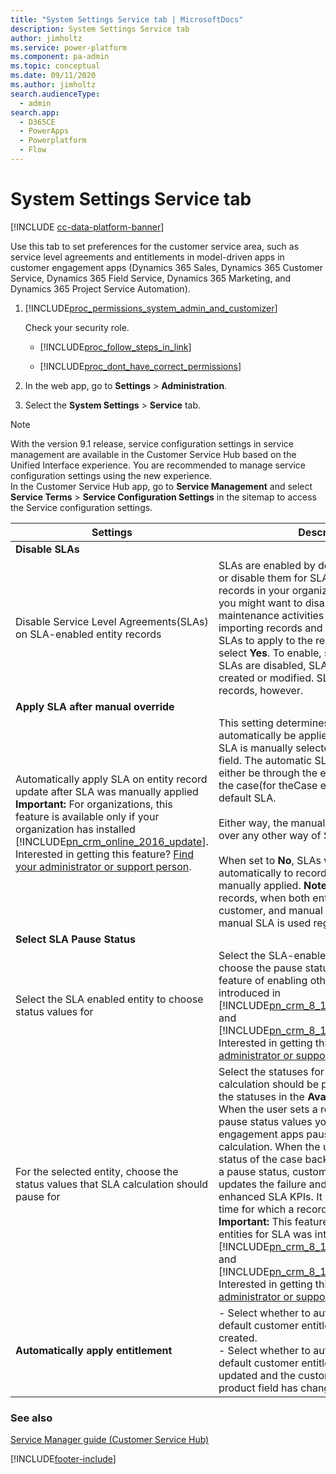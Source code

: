 ```yaml
---
title: "System Settings Service tab | MicrosoftDocs"
description: System Settings Service tab 
author: jimholtz
ms.service: power-platform
ms.component: pa-admin
ms.topic: conceptual
ms.date: 09/11/2020
ms.author: jimholtz
search.audienceType: 
  - admin
search.app:
  - D365CE
  - PowerApps
  - Powerplatform
  - Flow
---
```

# System Settings Service tab

[!INCLUDE [cc-data-platform-banner](../includes/cc-data-platform-banner.md)]

Use this tab to set preferences for the customer service area, such as service level agreements and entitlements in model-driven apps in customer engagement apps (Dynamics 365 Sales, Dynamics 365 Customer Service, Dynamics 365 Field Service, Dynamics 365 Marketing, and Dynamics 365 Project Service Automation).  

<!-- legacy procedure -->
  
1. [!INCLUDE[proc_permissions_system_admin_and_customizer](../includes/proc-permissions-system-admin-and-customizer.md)]  
  
    Check your security role.  
  
   - [!INCLUDE[proc_follow_steps_in_link](../includes/proc-follow-steps-in-link.md)]  
  
   - [!INCLUDE[proc_dont_have_correct_permissions](../includes/proc-dont-have-correct-permissions.md)]  
  
2. In the web app, go to **Settings** > **Administration**.
  
3. Select the **System Settings** > **Service** tab.  
  
> [!NOTE]
> With the version 9.1 release, service configuration settings in service management are available in the Customer Service Hub based on the Unified Interface experience. You are recommended to manage service configuration settings using the new experience. </br>
> In the Customer Service Hub app, go to **Service Management** and select **Service Terms** > **Service Configuration Settings** in the sitemap to access the Service configuration settings. 
  
|                                                                                                                                                                                                                                                                                   Settings                                                                                                                                                                                                                                                                                    |                                                                                                                                                                                                                                                                                                                                                                                                                                                                                                   Description                                                                                                                                                                                                                                                                                                                                                                                                                                                                                                    |
|-------------------------------------------------------------------------------------------------------------------------------------------------------------------------------------------------------------------------------------------------------------------------------------------------------------------------------------------------------------------------------------------------------------------------------------------------------------------------------------------------------------------------------------------------------------------------------|------------------------------------------------------------------------------------------------------------------------------------------------------------------------------------------------------------------------------------------------------------------------------------------------------------------------------------------------------------------------------------------------------------------------------------------------------------------------------------------------------------------------------------------------------------------------------------------------------------------------------------------------------------------------------------------------------------------------------------------------------------------------------------------------------------------------------------------------------------------------------------------------------------------------------------------------------------------------------------------------------------------|
|                                                                                                                                                                                                                                                                               **Disable SLAs**                                                                                                                                                                                                                                                                                |                                                                                                                                                                                                                                                                                                                                                                                                                                                                                                                                                                                                                                                                                                                                                                                                                                                                                                                                                                                                                  |
|                                                                                                                                                                                                                                                     Disable Service Level Agreements(SLAs) on SLA-enabled entity records                                                                                                                                                                                                                                                      |                                                                                                                                                                                                                                                                        SLAs are enabled by default. You can enable or disable them for SLA-enabled entity records in your organization. For example, you might want to disable SLAs during maintenance activities or when you're importing records and you don't want the SLAs to apply to the records. To disable, select **Yes**. To enable, select **No**. **Note:**  When SLAs are disabled, SLA records can still be created or modified. SLAs won't be applied to  records, however.                                                                                                                                                                                                                                                                         |
|                                                                                                                                                                                                                                                                      **Apply SLA after manual override**                                                                                                                                                                                                                                                                      |                                                                                                                                                                                                                                                                                                                                                                                                                                                                                                                                                                                                                                                                                                                                                                                                                                                                                                                                                                                                                  |
| Automatically apply SLA on entity record update after SLA was manually applied **Important:**  For organizations, this feature is available only if your organization has installed [!INCLUDE[pn_crm_online_2016_update](../includes/pn-crm-online-2016-update.md)]. Interested in getting this feature? [Find your administrator or support person](https://docs.microsoft.com/powerapps/user/find-admin). |                                                                                                                                                                             This setting determines if an SLA should automatically be applied to a  record when an SLA is manually selected in the record's SLA field. The automatic SLA application can either be through the entitlement applied to the case(for theCase entity) or with the default SLA.<br /><br /> Either way, the manual SLA takes precedence over any other way of SLA application.<br /><br /> When set to **No**, SLAs won't be applied automatically to records after an SLA is manually applied. **Note:**  For Case entity records, when both entitlement and customer, and manual SLA are changing, the manual SLA is used regardless of this setting.                                                                                                                                                                              |
|                                                                                                                                                                                                                                                                          **Select SLA Pause Status**                                                                                                                                                                                                                                                                          |                                                                                                                                                                                                                                                                                                                                                                                                                                                                                                                                                                                                                                                                                                                                                                                                                                                                                                                                                                                                                  |
|                                                                                                                                                                                                                                                           Select the SLA enabled entity to choose status values for                                                                                                                                                                                                                                                           |                                                                                                                                                                                                                                                                Select the SLA-enabled entity you want to choose the pause status for. **Important:**  This feature of enabling other entities for SLA was  introduced in [!INCLUDE[pn_crm_8_1_0_online_subsequent](../includes/pn-crm-8-1-0-online-subsequent.md)] and [!INCLUDE[pn_crm_8_1_0_op_subsequent](../includes/pn-crm-8-1-0-op-subsequent.md)].   Interested in getting this feature? [Find your administrator or support person](https://docs.microsoft.com/powerapps/user/find-admin)                                                                                                                                                                                                                                                                |
|                                                                                                                                                                                                                                            For the selected entity, choose the status values that SLA calculation should pause for                                                                                                                                                                                                                                            | Select the statuses for which the SLA calculation should be paused. Double-click the statuses in the **Available Values** column. When the user sets a record to one of the pause status values you set here, customer engagement apps pauses the SLA calculation. When the user changes the status of the case back to a status other than a pause status, customer engagement apps updates the failure and warning time in the enhanced SLA  KPIs. It also tracks the total time for which a  record is in the pause status. **Important:**  This feature of enabling other entities for SLA was  introduced in [!INCLUDE[pn_crm_8_1_0_online_subsequent](../includes/pn-crm-8-1-0-online-subsequent.md)] and [!INCLUDE[pn_crm_8_1_0_op_subsequent](../includes/pn-crm-8-1-0-op-subsequent.md)].   Interested in getting this feature? [Find your administrator or support person](https://docs.microsoft.com/powerapps/user/find-admin) |
|                                                                                                                                                                                                                                                                      **Automatically apply entitlement**                                                                                                                                                                                                                                                                      |                                                                                                                                                                                                                                                                                                                                                                        -   Select whether to automatically apply the default customer entitlement when a case is created.<br />-   Select whether to automatically apply the default customer entitlement when a case is updated and the customer, contact, or product field has changed.                                                                                                                                                                                                                                                                                                                                                                        |
  
### See also  
[Service Manager guide (Customer Service Hub)](https://docs.microsoft.com/dynamics365/customer-service/service-manager-guide) 


[!INCLUDE[footer-include](../includes/footer-banner.md)]
